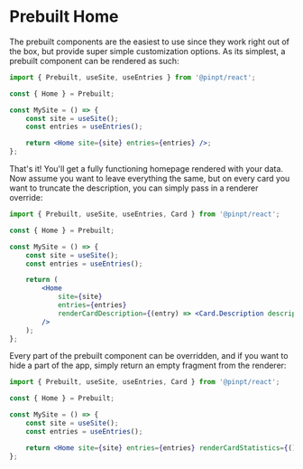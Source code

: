 # Prebuilt Home

The prebuilt components are the easiest to use since they work right out of the box, but provide super simple customization options. As its simplest, a prebuilt component can be rendered as such:

```jsx
import { Prebuilt, useSite, useEntries } from '@pinpt/react';

const { Home } = Prebuilt;

const MySite = () => {
	const site = useSite();
	const entries = useEntries();

	return <Home site={site} entries={entries} />;
};
```

That's it! You'll get a fully functioning homepage rendered with your data. Now assume you want to leave everything the same, but on every card you want to truncate the description, you can simply pass in a renderer override:

```jsx
import { Prebuilt, useSite, useEntries, Card } from '@pinpt/react';

const { Home } = Prebuilt;

const MySite = () => {
	const site = useSite();
	const entries = useEntries();

	return (
		<Home
			site={site}
			entries={entries}
			renderCardDescription={(entry) => <Card.Description description={entry.headline.slice(0, 20)} />}
		/>
	);
};
```

Every part of the prebuilt component can be overridden, and if you want to hide a part of the app, simply return an empty fragment from the renderer:

```jsx
import { Prebuilt, useSite, useEntries, Card } from '@pinpt/react';

const { Home } = Prebuilt;

const MySite = () => {
	const site = useSite();
	const entries = useEntries();

	return <Home site={site} entries={entries} renderCardStatistics={() => <></>} />;
};
```
